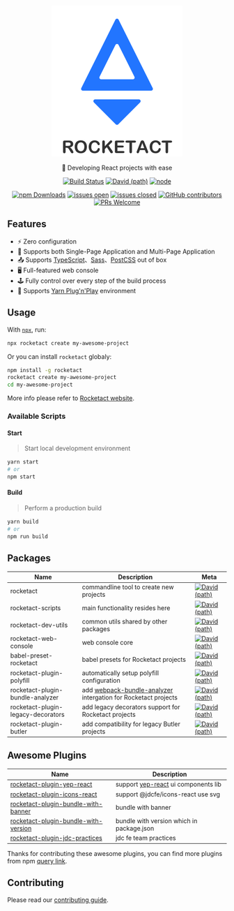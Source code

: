 <p align="center">
  <a href="#">
    <img alt="rocketact" src="./logo.png">
  </a>
</p>

<p align="center">🚀 Developing React projects with ease</p>

<p align="center">
  <a href="https://travis-ci.org/jdf2e/rocketact/builds"><img alt="Build Status" src="https://travis-ci.org/jdf2e/rocketact.svg?branch=master"></a>
  <a href="https://david-dm.org/jdf2e/rocketact?path=packages%2Frocketact-scripts&view=list"><img alt="David (path)" src="https://img.shields.io/david/jdf2e/rocketact.svg?path=packages%2Frocketact-scripts"></a>
  <a href="https://www.npmjs.com/package/rocketact"><img alt="node" src="https://img.shields.io/node/v/rocketact.svg"></a>
</p>
<p align="center">
  <a href="https://www.npmjs.com/package/rocketact-scripts"><img alt="npm Downloads" src="https://img.shields.io/npm/dm/rocketact-scripts.svg"></a>
  <a href="https://github.com/jdf2e/rocketact/issues"><img alt="issues open" src="https://img.shields.io/github/issues/jdf2e/rocketact.svg"></a>
  <a href="https://github.com/jdf2e/rocketact/issues?q=is%3Aissue+is%3Aclosed"><img alt="issues closed" src="https://img.shields.io/github/issues-closed/jdf2e/rocketact.svg"></a>
  <a href="https://github.com/jdf2e/rocketact/graphs/contributors"><img alt="GitHub contributors" src="https://img.shields.io/github/contributors/jdf2e/rocketact.svg"></a>
  <a href="http://makeapullrequest.com"><img alt="PRs Welcome" src="https://img.shields.io/badge/PRs-welcome-brightgreen.svg?style=flat"></a>
</p>

## Features

- ⚡️ Zero configuration
- 👏 Supports both Single-Page Application and Multi-Page Application
- 📤 Supports [TypeScript](https://www.typescriptlang.org/)、[Sass](https://sass-lang.com/)、[PostCSS](https://postcss.org/) out of box
- 🖥 Full-featured web console
- 🕹 Fully control over every step of the build process
- 🔌 Supports [Yarn Plug'n'Play](https://yarnpkg.com/lang/en/docs/pnp/) environment

## Usage

With [`npx`](https://blog.npmjs.org/post/162869356040/introducing-npx-an-npm-package-runner), run:

```bash
npx rocketact create my-awesome-project
```

Or you can install `rocketact` globaly:

```bash
npm install -g rocketact
rocketact create my-awesome-project
cd my-awesome-project
```

More info please refer to [Rocketact website](https://rocketact.js.org/).

### Available Scripts

#### Start

> Start local development environment

```bash
yarn start
# or
npm start
```

#### Build

> Perform a production build

```bash
yarn build
# or
npm run build
```

## Packages

| Name                               | Description                                                                                                                  | Meta                                                                                                                                                                                                                                               |
| ---------------------------------- | ---------------------------------------------------------------------------------------------------------------------------- | -------------------------------------------------------------------------------------------------------------------------------------------------------------------------------------------------------------------------------------------------- |
| rocketact                          | commandline tool to create new projects                                                                                      | <a href="https://david-dm.org/jdf2e/rocketact?path=packages%2Frocketact&view=list"><img alt="David (path)" src="https://img.shields.io/david/jdf2e/rocketact.svg?path=packages%2Frocketact"></a>                                                   |
| rocketact-scripts                  | main functionality resides here                                                                                              | <a href="https://david-dm.org/jdf2e/rocketact?path=packages%2Frocketact-scripts&view=list"><img alt="David (path)" src="https://img.shields.io/david/jdf2e/rocketact.svg?path=packages%2Frocketact-scripts"></a>                                   |
| rocketact-dev-utils                | common utils shared by other packages                                                                                        | <a href="https://david-dm.org/jdf2e/rocketact?path=packages%2Frocketact-dev-utils&view=list"><img alt="David (path)" src="https://img.shields.io/david/jdf2e/rocketact.svg?path=packages%2Frocketact-dev-utils"></a>                               |
| rocketact-web-console              | web console core                                                                                                             | <a href="https://david-dm.org/jdf2e/rocketact?path=packages%2Frocketact-web-console&view=list"><img alt="David (path)" src="https://img.shields.io/david/jdf2e/rocketact.svg?path=packages%2Frocketact-web-console"></a>                           |
| babel-preset-rocketact             | babel presets for Rocketact projects                                                                                         | <a href="https://david-dm.org/jdf2e/rocketact?path=packages%2Fbabel-preset-rocketact&view=list"><img alt="David (path)" src="https://img.shields.io/david/jdf2e/rocketact.svg?path=packages%2Fbabel-preset-rocketact"></a>                         |
| rocketact-plugin-polyfill          | automatically setup polyfill configuration                                                                                   | <a href="https://david-dm.org/jdf2e/rocketact?path=packages%2Frocketact-plugin-polyfill&view=list"><img alt="David (path)" src="https://img.shields.io/david/jdf2e/rocketact.svg?path=packages%2Frocketact-plugin-polyfill"></a>                   |
| rocketact-plugin-bundle-analyzer   | add [webpack-bundle-analyzer](https://github.com/webpack-contrib/webpack-bundle-analyzer) intergation for Rocketact projects | <a href="https://david-dm.org/jdf2e/rocketact?path=packages%2Frocketact-plugin-bundle-analyzer&view=list"><img alt="David (path)" src="https://img.shields.io/david/jdf2e/rocketact.svg?path=packages%2Frocketact-plugin-bundle-analyzer"></a>     |
| rocketact-plugin-legacy-decorators | add legacy decorators support for Rocketact projects                                                                         | <a href="https://david-dm.org/jdf2e/rocketact?path=packages%2Frocketact-plugin-legacy-decorators&view=list"><img alt="David (path)" src="https://img.shields.io/david/jdf2e/rocketact.svg?path=packages%2Frocketact-plugin-legacy-decorators"></a> |
| rocketact-plugin-butler            | add compatibility for legacy Butler projects                                                                                 | <a href="https://david-dm.org/jdf2e/rocketact?path=packages%2Frocketact-plugin-butler&view=list"><img alt="David (path)" src="https://img.shields.io/david/jdf2e/rocketact.svg?path=packages%2Frocketact-plugin-butler"></a>                       |

## Awesome Plugins

| Name                                                                                                       | Description                                                      |
| ---------------------------------------------------------------------------------------------------------- | ---------------------------------------------------------------- |
| [rocketact-plugin-yep-react](https://www.npmjs.com/package/rocketact-plugin-yep-react)                     | support [yep-react](https://yep-react.jd.com/) ui components lib |
| [rocketact-plugin-icons-react](https://www.npmjs.com/package/rocketact-plugin-icons-react)                 | support @jdcfe/icons-react use svg                               |
| [rocketact-plugin-bundle-with-banner](https://www.npmjs.com/package/rocketact-plugin-bundle-with-banner)   | bundle with banner                                               |
| [rocketact-plugin-bundle-with-version](https://www.npmjs.com/package/rocketact-plugin-bundle-with-version) | bundle with version which in package.json                        |
| [rocketact-plugin-jdc-practices](https://www.npmjs.com/package/rocketact-plugin-jdc-practices)             | jdc fe team practices                                            |

Thanks for contributing these awesome plugins, you can find more plugins from npm [query link](https://www.npmjs.com/search?q=rocketact-plugin).

## Contributing

Please read our [contributing guide](https://github.com/jdf2e/rocketact/blob/master/CONTRIBUTING.md).
